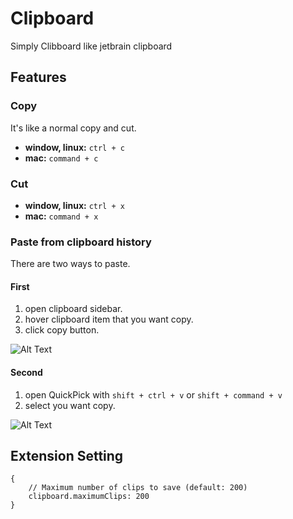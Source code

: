 # Clipboard
Simply Clibboard like jetbrain clipboard

## Features

### Copy
It's like a normal copy and cut.
* **window, linux:** `ctrl + c`
* **mac:** `command + c`

### Cut
* **window, linux:** `ctrl + x`
* **mac:** `command + x`

### Paste from clipboard history
There are two ways to paste.  
#### First
1. open clipboard sidebar.
2. hover clipboard item that you want copy.
3. click copy button.

![Alt Text](resources/sidebar.gif)


#### Second
1. open QuickPick with `shift + ctrl + v` or `shift + command + v`
2. select you want copy.

![Alt Text](resources/quickPick.gif)

## Extension Setting
```
{
    // Maximum number of clips to save (default: 200)  
    clipboard.maximumClips: 200
}
```
